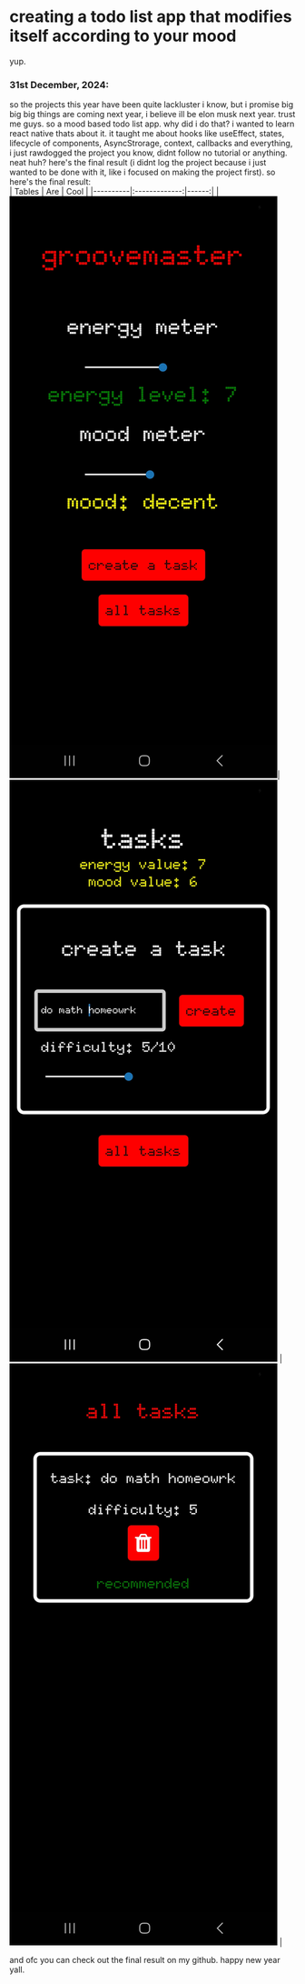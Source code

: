 # creating a todo list app that modifies itself according to your mood
yup. 

### 31st December, 2024:
so the projects this year have been quite lackluster i know, but i promise big big big things are coming next year, i believe ill be elon musk next year. trust me guys. 
so a mood based todo list app. why did i do that? i wanted to learn react native thats about it. it taught me about hooks like useEffect, states, lifecycle of components, AsyncStrorage, context, callbacks and everything, i just rawdogged the project you know, didnt follow no tutorial or anything. neat huh? here's the final result (i didnt log the project because i just wanted to be done with it, like i focused on making the project first). so here's the final result:   
| Tables   |      Are      |  Cool |
|----------|:-------------:|------:|
| ![alt text](/images/imagesformoody/1.jpg)|  ![alt text](/images/imagesformoody/2.jpg) | ![alt text](/images/imagesformoody/3.jpg) |



and ofc you can check out the final result on my github. 
happy new year yall.

